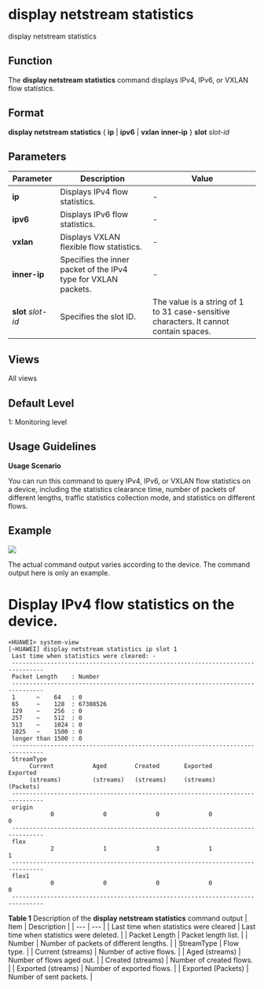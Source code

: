 display netstream statistics
============================

display netstream statistics

Function
--------



The **display netstream statistics** command displays IPv4, IPv6, or VXLAN flow statistics.




Format
------

**display netstream statistics** { **ip** | **ipv6** | **vxlan** **inner-ip** } **slot** *slot-id*


Parameters
----------

| Parameter | Description | Value |
| --- | --- | --- |
| **ip** | Displays IPv4 flow statistics. | - |
| **ipv6** | Displays IPv6 flow statistics. | - |
| **vxlan** | Displays VXLAN flexible flow statistics. | - |
| **inner-ip** | Specifies the inner packet of the IPv4 type for VXLAN packets. | - |
| **slot** *slot-id* | Specifies the slot ID. | The value is a string of 1 to 31 case-sensitive characters. It cannot contain spaces. |



Views
-----

All views


Default Level
-------------

1: Monitoring level


Usage Guidelines
----------------

**Usage Scenario**



You can run this command to query IPv4, IPv6, or VXLAN flow statistics on a device, including the statistics clearance time, number of packets of different lengths, traffic statistics collection mode, and statistics on different flows.




Example
-------

![](../public_sys-resources/note_3.0-en-us.png) 

The actual command output varies according to the device. The command output here is only an example.


# Display IPv4 flow statistics on the device.
```
<HUAWEI> system-view
[~HUAWEI] display netstream statistics ip slot 1
 Last time when statistics were cleared: -
 -------------------------------------------------------------------------------
 Packet Length    : Number
 -------------------------------------------------------------------------------
 1      ~    64   : 0
 65     ~    128  : 67308526
 129    ~    256  : 0
 257    ~    512  : 0
 513    ~    1024 : 0
 1025   ~    1500 : 0
 longer than 1500 : 0
 -------------------------------------------------------------------------------
 StreamType
      Current           Aged        Created       Exported       Exported
      (streams)         (streams)   (streams)     (streams)      (Packets)
 -------------------------------------------------------------------------------
 origin
            0              0              0              0              0
 -------------------------------------------------------------------------------
 flex
            2              1              3              1              1
 -------------------------------------------------------------------------------
 flex1
            0              0              0              0              0
 -------------------------------------------------------------------------------

```

**Table 1** Description of the **display netstream statistics** command output
| Item | Description |
| --- | --- |
| Last time when statistics were cleared | Last time when statistics were deleted. |
| Packet Length | Packet length list. |
| Number | Number of packets of different lengths. |
| StreamType | Flow type. |
| Current (streams) | Number of active flows. |
| Aged (streams) | Number of flows aged out. |
| Created (streams) | Number of created flows. |
| Exported (streams) | Number of exported flows. |
| Exported (Packets) | Number of sent packets. |